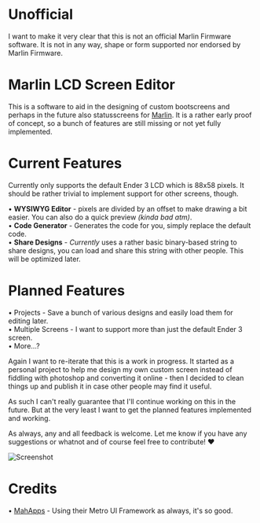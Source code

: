 # Unofficial
I want to make it very clear that this is not an official Marlin Firmware software. It is not in any way, shape or form supported nor endorsed by Marlin Firmware.

# Marlin LCD Screen Editor
This is a software to aid in the designing of custom bootscreens and perhaps in the future also statusscreens for [Marlin](https://github.com/MarlinFirmware/Marlin). It is a rather early proof of concept, so a bunch of features are still missing or not yet fully implemented.

# Current Features
Currently only supports the default Ender 3 LCD which is 88x58 pixels. It should be rather trivial to implement support for other screens, though.

• __WYSIWYG Editor__ - pixels are divided by an offset to make drawing a bit easier. You can also do a quick preview _(kinda bad atm)_.  
• __Code Generator__ - Generates the code for you, simply replace the default code.  
• __Share Designs__ - _Currently_ uses a rather basic binary-based string to share designs, you can load and share this string with other people. This will be optimized later.  

# Planned Features
• Projects - Save a bunch of various designs and easily load them for editing later.  
• Multiple Screens - I want to support more than just the default Ender 3 screen.  
• More...?

Again I want to re-iterate that this is a work in progress. It started as a personal project to help me design my own custom screen instead of fiddling with photoshop and converting it online - then I decided to clean things up and publish it in case other people may find it useful.

As such I can't really guarantee that I'll continue working on this in the future. But at the very least I want to get the planned features implemented and working.

As always, any and all feedback is welcome. Let me know if you have any suggestions or whatnot and of course feel free to contribute! :heart:

![Screenshot](https://i.imgur.com/N09KGce.png)

# Credits
• [MahApps](https://mahapps.com) - Using their Metro UI Framework as always, it's so good.
